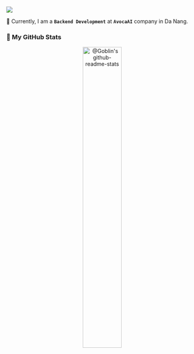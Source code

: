 <h1 style="font-size: 20px; text-align: left;">
    <img src="https://readme-typing-svg.herokuapp.com/?font=Righteous&size=25&color=2da989&center=true&vCenter=true&width=350&height=50&duration=4000&lines=Hi+There!+👋;+I'm+Do+Nguyen+Anh!;" />
</h1>

🚀 Currently, I am a **`Backend Development`** at **`AvocaAI`** company in Da Nang.<br/>

<!--
### 🌱 My favorite tools and technologies

<div style="display: flex; align-items: flex-start; align: center">
  <table align="center">
    <tr>
      <td align="center" width="70">
        <img
          src="https://techstack-generator.vercel.app/java-icon.svg"
          alt="icon"
          width="48"
          height="48"
        />
        <br />Java
      </td>
      <td align="center" width="70">
        <img
          src="https://skillicons.dev/icons?i=spring"
          alt="icon"
          width="48"
          height="48"
        />
        <br />Spring
      </td>
      <td align="center" width="70">
        <img
          src="https://techstack-generator.vercel.app/python-icon.svg"
          alt="icon"
          width="48"
          height="48"
        />
        <br />Python
      </td>
      <td align="center" width="70">
        <img
          src="https://skillicons.dev/icons?i=fastapi"
          alt="icon"
          width="48"
          height="48"
        />
        <br />FastAPI
      </td>
      <td align="center" width="70">
        <img
          src="https://techstack-generator.vercel.app/mysql-icon.svg"
          alt="icon"
          width="48"
          height="48"
        />
        <br />MySQL
      </td>
      <td align="center" width="70">
        <img
          src="https://skillicons.dev/icons?i=postgres"
          width="48"
          height="48"
          alt="PostgreSQL"
        />
        <br />PostgreSQL
      </td>
      <td align="center" width="70">
        <img
          src="https://skillicons.dev/icons?i=html"
          width="48"
          height="48"
          alt="HTML5"
        />
        <br />HTML5
      </td>
      <td align="center" width="70">
        <img
          src="https://skillicons.dev/icons?i=css"
          width="48"
          height="48"
          alt="CSS3"
        />
        <br />CSS3
      </td>
      <td align="center" width="70">
        <img
          src="https://skillicons.dev/icons?i=sass"
          width="48"
          height="48"
          alt="SASS"
        />
        <br />SASS
      </td>
    </tr>
    <tr>
      <td align="center" width="70">
        <img
          src="https://skillicons.dev/icons?i=tailwind"
          width="48"
          height="48"
          alt="TailwindCSS"
        />
        <br />TailwindCSS
      </td>
      <td align="center" width="70">
        <img
          src="https://techstack-generator.vercel.app/js-icon.svg"
          alt="icon"
          width="48"
          height="48"
        />
        <br />JavaScript
      </td>
      <td align="center" width="70">
        <img
          src="https://techstack-generator.vercel.app/ts-icon.svg"
          alt="icon"
          width="48"
          height="48"
        />
        <br />TypeScript
      </td>
      <td align="center" width="70">
        <img
          src="https://techstack-generator.vercel.app/react-icon.svg"
          alt="icon"
          width="48"
          height="48"
        />
        <br />React
      </td>
      <td align="center" width="70">
        <img
          src="https://techstack-generator.vercel.app/docker-icon.svg"
          alt="icon"
          width="48"
          height="48"
        />
        <br />Docker
      </td>
      <td align="center" width="70">
        <img
          src="https://techstack-generator.vercel.app/github-icon.svg"
          alt="icon"
          width="48"
          height="48"
        />
        <br />GitHub
      </td>
      <td align="center" width="70">
        <img
          src="https://skillicons.dev/icons?i=idea"
          alt="icon"
          width="48"
          height="48"
        />
        <br />IntelliJ IDEA
      </td>
      <td align="center" width="70">
        <img
          src="https://skillicons.dev/icons?i=vscode"
          width="48"
          height="48"
          alt="VS Code Insiders"
        />
        <br />VS Code Insiders
      </td>
      <td align="center" width="70">
        <img
          src="https://skillicons.dev/icons?i=postman"
          alt="icon"
          width="48"
          height="48"
        />
        <br />Postman
      </td>
    </tr>
  </table>
</div>

### 🌱 Featured YouTube Videos

[![Demo Sole Mate AI](https://ytcards.demolab.com/?id=V6HKYMzLA9E&title=Demo+Sole+Mate+AI&lang=en&timestamp=1717520400&background_color=%230d1117&title_color=%23ffffff&stats_color=%23dedede&max_title_lines=1&width=200&border_radius=5&duration=285 "Demo Sole Mate AI")](https://youtu.be/V6HKYMzLA9E?si=3JZ_D3ELwOQ)[![Demo PBL5-smart-home](https://ytcards.demolab.com/?id=dvwq9WvmDM4&title=Demo+PBL5+-+smart+-+home&lang=en&timestamp=1686330000&background_color=%230d1117&title_color=%23ffffff&stats_color=%23dedede&max_title_lines=1&width=200&border_radius=5&duration=141 "Demo PBL5-smart-home")](https://youtu.be/dvwq9WvmDM4?si=j_HNg1IWzRyvVOu7)[![Demo PBL4-mess](https://ytcards.demolab.com/?id=vbQYvhYEAqE&title=Demo+PBL4+-+mess&lang=en&timestamp=1687971600&background_color=%230d1117&title_color=%23ffffff&stats_color=%23dedede&max_title_lines=1&width=200&border_radius=5&duration=97 "Demo PBL4-mess")](https://youtu.be/vbQYvhYEAqE?si=XCB6huKvwUSE45MP)

-->

### 🌱 My GitHub Stats

<!--
<p align="center">
    <a href="https://wakatime.com/@Goblin8888">
        <img src="https://github-readme-activity-graph.vercel.app/graph?username=DNAnh01&theme=react-dark&hide_border=true&hide_title=false&area=true&custom_title=Total%20contribution%20graph%20in%20all%20repo" width="90%" alt="activity graph">
    </a>
</p>
-->
<p align="center">
<a href="https://github.com/PrinceGoblinTech?tab=repositories"><img src="https://github-readme-stats-one-bice.vercel.app/api?username=DNAnh01&theme=gotham&show_icons=true&count_private=true&hide_border=true&role=OWNER,ORGANIZATION_MEMBER,COLLABORATOR"  width="45%" alt="@Goblin's github-readme-stats"/></a>
<!--
<a href="https://github.com/PrinceGoblinTech?tab=stars"><img src="https://github-readme-streak-stats.herokuapp.com?user=DNAnh01&theme=gotham&hide_border=true&date_format=M%20j%5B%2C%20Y%5D"  width="45%" alt="@Goblin's github-readme-streak-stats"/></a>
-->
</p>

